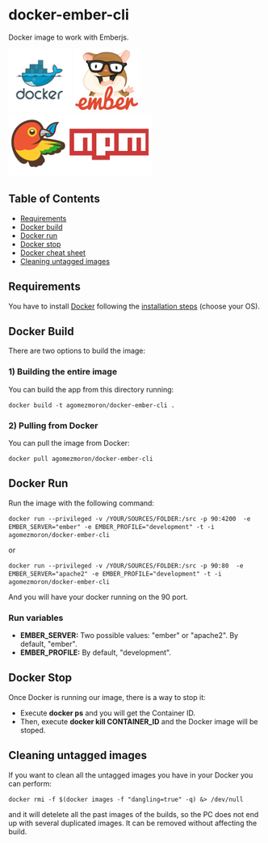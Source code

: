 # docker-ember-cli
Docker image to work with Emberjs.

<img src="img/docker_logo.png" height="125" />
<img src="img/ember_logo.png" height="125" />
<img src="img/npmbower_logo.png" height="125" />

## Table of Contents
  - [Requirements](#requirements)
  - [Docker build](#docker-build)
  - [Docker run](#docker-run)
  - [Docker stop](#docker-stop)
  - [Docker cheat sheet](https://github.com/wsargent/docker-cheat-sheet)
  - [Cleaning untagged images](#cleaning-untagged-images)

## Requirements

You have to install [Docker](https://www.docker.com/) following the [installation steps](https://docs.docker.com/engine/installation/) (choose your OS).

## Docker Build

There are two options to build the image:

### 1) Building the entire image

You can build the app from this directory running:

```
docker build -t agomezmoron/docker-ember-cli .
```

### 2) Pulling from Docker

You can pull the image from Docker:

```
docker pull agomezmoron/docker-ember-cli
```

## Docker Run

Run the image with the following command:

```
docker run --privileged -v /YOUR/SOURCES/FOLDER:/src -p 90:4200  -e EMBER_SERVER="ember" -e EMBER_PROFILE="development" -t -i agomezmoron/docker-ember-cli
```

or

```
docker run --privileged -v /YOUR/SOURCES/FOLDER:/src -p 90:80  -e EMBER_SERVER="apache2" -e EMBER_PROFILE="development" -t -i agomezmoron/docker-ember-cli
```

And you will have your docker running on the 90 port.

### Run variables

 * **EMBER_SERVER:** Two possible values: "ember" or "apache2". By default, "ember".
 * **EMBER_PROFILE:** By default, "development".

## Docker Stop

Once Docker is running our image, there is a way to stop it:

 * Execute **docker ps** and you will get the Container ID.
 * Then, execute **docker kill CONTAINER_ID** and the Docker image will be stoped.

## Cleaning untagged images

If you want to clean all the untagged images you have in your Docker you can perform:

```
docker rmi -f $(docker images -f "dangling=true" -q) &> /dev/null
```

and it will detelete all the past images of the builds, so the PC does not end up with several duplicated images. It can be removed without affecting the build.

